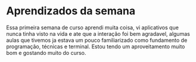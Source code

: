 # Aprendizados da semana

Essa primeira semana de curso aprendi muita coisa, vi aplicativos que nunca tinha visto na vida e ate que a interação 
foi bem agradavel, algumas aulas que tivemos ja estava um pouco 
familiarizado como fundamento de programação, técnicas e terminal. Estou tendo um aproveitamento muito bom e gostando muito do curso.